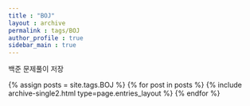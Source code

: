 ```yaml
---
title : "BOJ"
layout : archive
permalink : tags/BOJ
author_profile : true
sidebar_main : true
---
```

<div class="notice--primary" markdown="1">
백준 문제풀이 저장
</div>

{% assign posts = site.tags.BOJ %}
{% for post in posts %} {% include archive-single2.html type=page.entries_layout %} {% endfor %}